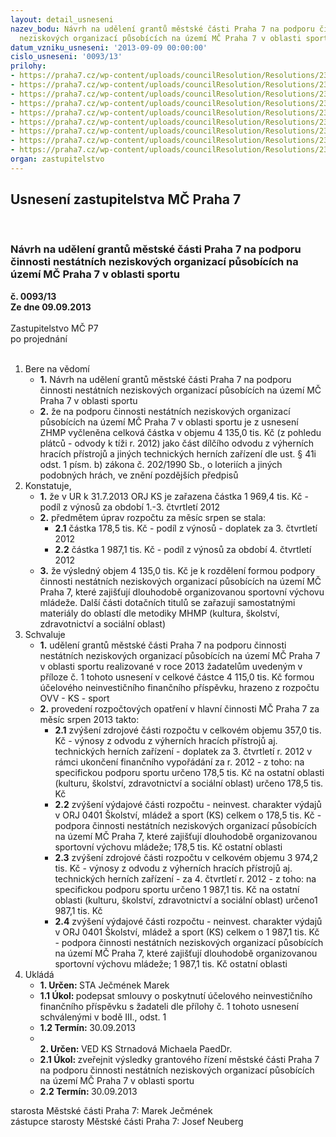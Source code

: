 ```yaml
---
layout: detail_usneseni
nazev_bodu: Návrh na udělení grantů městské části Praha 7 na podporu činnosti nestátních
  neziskových organizací působících na území MČ Praha 7 v oblasti sportu
datum_vzniku_usneseni: '2013-09-09 00:00:00'
cislo_usneseni: '0093/13'
prilohy:
- https://praha7.cz/wp-content/uploads/councilResolution/Resolutions/23252/6-13-navrh_udeleni_grantu_na_podporu_sportovni_cinnosti_2013_priloha_c_1_zmc_praha_7.xls
- https://praha7.cz/wp-content/uploads/councilResolution/Resolutions/23252/6-13-usneseni_r_0676_13_27_08_2013_udeleni_gnos.doc
- https://praha7.cz/wp-content/uploads/councilResolution/Resolutions/23252/6-13-usneseni_r_0528_13_vyhlaseni_grantu_na_podporu_sportovni_cinnosti.doc
- https://praha7.cz/wp-content/uploads/councilResolution/Resolutions/23252/6-13-usnesen%c3%ad_zastupitelstva_hmp_21_3_2013_ucelove_urceni_prijmu_hmp_z_hazardu.pdf
- https://praha7.cz/wp-content/uploads/councilResolution/Resolutions/23252/6-13-zhmp_22_3_1969400_tis_priloha_material.pdf
- https://praha7.cz/wp-content/uploads/councilResolution/Resolutions/23252/6-13-zhmp_30_2_178500_tis_priloha_material.pdf
- https://praha7.cz/wp-content/uploads/councilResolution/Resolutions/23252/6-13-zhmp_30_8_1987100_tis_priloha_material.pdf
- https://praha7.cz/wp-content/uploads/councilResolution/Resolutions/23252/6-13-usneseni_r_612_06_08_2013_178_tis.doc
- https://praha7.cz/wp-content/uploads/councilResolution/Resolutions/23252/6-13-zapis_gks_14_08_2013_sken_podpis_komplet.pdf
organ: zastupitelstvo
---
```

<div id="ucUsn_pList" class="usn">
	<span><h2>Usnesení zastupitelstva MČ Praha 7 </h2>
<br></span><div class="standBody">
<span><h3>Návrh na udělení grantů městské části Praha 7 na podporu činnosti nestátních neziskových organizací působících na území MČ Praha 7 v oblasti sportu</h3></span><div class="center">
		<strong>č. 0093/13</strong><br>
	</div>
<div class="center">
		<strong>Ze dne 09.09.2013</strong><br><br>
	</div>Zastupitelstvo MČ P7<br> po projednání<br><br><ol>
<li>Bere na vědomí<ul>
<li>
<strong>1.</strong> Návrh na udělení grantů městské části Praha 7 na podporu činnosti nestátních neziskových organizací působících na území MČ Praha 7 v oblasti sportu</li>
<li>
<strong>2.</strong> že na podporu činnosti nestátních neziskových organizací působících na území MČ Praha 7 v oblasti sportu je z usnesení ZHMP vyčleněna celková částka v objemu 4 135,0 tis. Kč (z pohledu plátců - odvody k tíži r. 2012)  jako část dílčího odvodu z výherních hracích přístrojů a jiných technických herních zařízení dle ust. § 41i odst. 1 písm. b) zákona č. 202/1990 Sb., o loteriích a jiných podobných hrách, ve znění pozdějších předpisů</li>
</ul>
</li>
<li>Konstatuje,<ul>
<li>
<strong>1.</strong> že v UR k 31.7.2013 ORJ KS je zařazena částka 1 969,4 tis. Kč - podíl z výnosů za období 1.-3. čtvrtletí 2012</li>
<li>
<strong>2.</strong> předmětem úprav rozpočtu za měsíc srpen se stala:<ul>
<li>
<strong>2.1</strong> částka 178,5 tis. Kč - podíl z výnosů - doplatek za 3. čtvrtletí 2012</li>
<li>
<strong>2.2</strong> částka 1 987,1 tis. Kč - podíl z výnosů za období 4. čtvrtletí 2012</li>
</ul>
</li>
<li>
<strong>3.</strong> že výsledný objem 4 135,0 tis. Kč je k rozdělení formou podpory činnosti nestátních neziskových organizací působících na území MČ Praha 7,  které zajišťují dlouhodobě organizovanou sportovní výchovu mládeže. Další části dotačních titulů se zařazují samostatnými materiály do oblastí dle metodiky MHMP (kultura, školství, zdravotnictví a sociální oblast)   </li>
</ul>
</li>
<li>Schvaluje<ul>
<li>
<strong>1.</strong> udělení grantů městské části Praha 7 na podporu činnosti nestátních neziskových organizací působících na území MČ Praha 7 v oblasti sportu realizované v roce 2013 žadatelům uvedeným v příloze č. 1 tohoto usnesení v celkové částce 4 115,0  tis. Kč formou účelového neinvestičního finančního příspěvku, hrazeno z rozpočtu OVV - KS - sport</li>
<li>
<strong>2.</strong> provedení rozpočtových opatření v hlavní činnosti MČ Praha 7 za měsíc srpen 2013 takto:<ul>
<li>
<strong>2.1</strong> zvýšení zdrojové části rozpočtu v celkovém objemu 357,0 tis. Kč - výnosy z odvodu z výherních hracích přístrojů aj. technických herních zařízení - doplatek za 3. čtvrtletí r. 2012 v rámci ukončení finančního vypořádání  za r. 2012 - z toho: na specifickou podporu sportu určeno                               178,5 tis. Kč na ostatní oblasti (kulturu, školství, zdravotnictví a sociální oblast) určeno 178,5 tis. Kč</li>
<li>
<strong>2.2</strong> zvýšení výdajové části rozpočtu - neinvest. charakter výdajů v ORJ 0401 Školství, mládež a sport (KS) celkem o 178,5 tis. Kč - podpora činnosti nestátních neziskových organizací působících na území MČ Praha 7,  které zajišťují dlouhodobě organizovanou sportovní výchovu mládeže; 178,5 tis. Kč ostatní oblasti</li>
<li>
<strong>2.3</strong> zvýšení zdrojové části rozpočtu  v celkovém objemu 3 974,2 tis. Kč - výnosy z odvodu z výherních hracích přístrojů aj. technických herních zařízení - za 4. čtvrtletí r. 2012 - z toho: na specifickou podporu sportu určeno                              1 987,1 tis. Kč na ostatní oblasti (kulturu, školství, zdravotnictví a sociální oblast) určeno1 987,1 tis. Kč</li>
<li>
<strong>2.4</strong> zvýšení výdajové části rozpočtu - neinvest. charakter výdajů v ORJ 0401 Školství, mládež a sport (KS) celkem o 1 987,1 tis. Kč  - podpora činnosti nestátních neziskových organizací působících na území MČ Praha 7,  které zajišťují dlouhodobě organizovanou sportovní výchovu mládeže;  1 987,1 tis. Kč ostatní oblasti               </li>
</ul>
</li>
</ul>
</li>
<li>Ukládá<ul>
<li>
<strong>1. Určen: </strong>STA Ječmének Marek</li>
<li>
<strong>1.1 Úkol: </strong>podepsat smlouvy o poskytnutí účelového neinvestičního finančního příspěvku s žadateli dle přílohy č. 1 tohoto usnesení schválenými v bodě III., odst. 1</li>
<li>
<strong>1.2 Termín: </strong>30.09.2013</li>
<li>
<strong><br>2. Určen: </strong>VED KS Strnadová Michaela PaedDr.</li>
<li>
<strong>2.1 Úkol: </strong>zveřejnit výsledky grantového řízení městské části Praha 7 na podporu činnosti nestátních neziskových organizací působících na území MČ Praha 7 v oblasti sportu</li>
<li>
<strong>2.2 Termín: </strong>30.09.2013</li>
</ul>
</li>
</ol>starosta Městské části Praha 7: Marek Ječmének<br>zástupce starosty Městské části Praha 7: Josef Neuberg
</div>
</div>